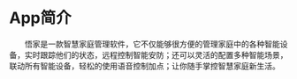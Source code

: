 # App简介

&emsp;&emsp;悟家是一款智慧家庭管理软件，它不仅能够很方便的管理家庭中的各种智能设备，实时跟踪他们的状态，远程控制智能安防；还可以灵活的配置多种智能场景，联动所有智能设备，轻松的使用语音控制加点；让你随手掌控智慧家庭新生活。